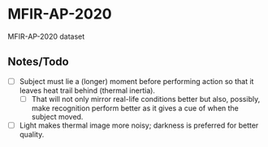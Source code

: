 # MFIR-AP-2020
MFIR-AP-2020 dataset

## Notes/Todo

- [ ] Subject must lie a (longer) moment before performing action so that it leaves heat trail behind (thermal inertia).
  - [ ] That will not only mirror real-life conditions better but also, possibly, make recognition perform better as it gives a cue of when the subject moved.
- [ ] Light makes thermal image more noisy; darkness is preferred for better quality. 